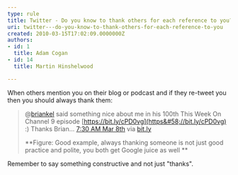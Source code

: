 ```yaml
---
type: rule
title: Twitter - Do you know to thank others for each reference to you?
uri: twitter---do-you-know-to-thank-others-for-each-reference-to-you
created: 2010-03-15T17:02:09.0000000Z
authors:
- id: 1
  title: Adam Cogan
- id: 14
  title: Martin Hinshelwood

---
```


 
​When others mention you on their blog or podcast and if they re-tweet you then you should always thank them:


> @[briankel](http&#58;//twitter.com/briankel) said something nice about me in his 100th This Week On Channel 9 episode        [https://bit.ly/cPD0vg](https&#58;//bit.ly/cPD0vg) :) Thanks Brian...        [7:30 AM Mar 8th](http&#58;//twitter.com/MrHinsh/status/10160987074)       via        [bit.ly](https&#58;//bitly.com/)​
> 
> **Figure: Good example, always thanking someone is not just good practice and polite, you both get Google juice as well
>  **


Remember to say something constructive and not just "thanks".​​​
 
